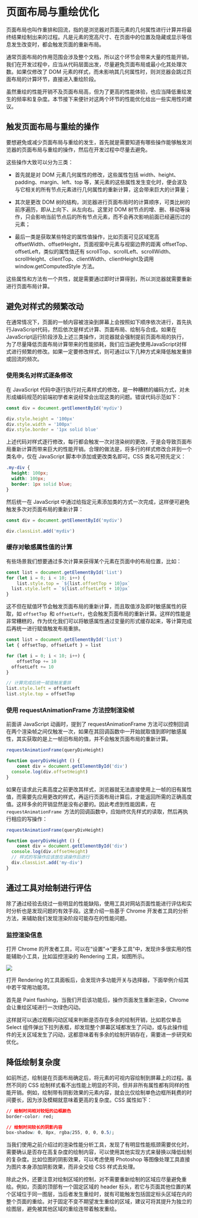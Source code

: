 # 页面布局与重绘优化

页面布局也叫作重排和回流，指的是浏览器对页面元素的几何属性进行计算并将最终结果绘制出来的过程。凡是元素的宽高尺寸、在页面中的位置及隐藏或显示等信息发生改变时，都会触发页面的重新布局。

通常页面布局的作用范围会涉及整个文档，所以这个环节会带来大量的性能开销，我们在开发过程中，应当从代码层面出发，尽量避免页面布局或最小化其处理次数。如果仅修改了 DOM 元素的样式，而未影响其几何属性时，则浏览器会跳过页面布局的计算环节，直接进入重绘阶段。

虽然重绘的性能开销不及页面布局高，但为了更高的性能体验，也应当降低重绘发生的频率和复杂度。本节接下来便针对这两个环节的性能优化给出一些实用性的建议。

## 触发页面布局与重绘的操作 

要想避免或减少页面布局与重绘的发生，首先就是需要知道有哪些操作能够触发浏览器的页面布局与重绘的操作，然后在开发过程中尽量去避免。

这些操作大致可以分为三类：

- 首先就是对 DOM 元素几何属性的修改，这些属性包括 width、height、padding、margin、left、top 等，某元素的这些属性发生变化时，便会波及与它相关的所有节点元素进行几何属性的重新计算，这会带来巨大的计算量；

- 其次是更改 DOM 树的结构，浏览器进行页面布局时的计算顺序，可类比树的前序遍历，即从上向下、从左向右。这里对 DOM 树节点的增、删、移动等操作，只会影响当前节点后的所有节点元素，而不会再次影响前面已经遍历过的元素；

- 最后一类是获取某些特定的属性值操作，比如页面可见区域宽高 offsetWidth、offsetHeight，页面视窗中元素与视窗边界的距离 offsetTop、offsetLeft，类似的属性值还有 scrollTop、scrollLeft、scrollWidth、scrollHeight、clientTop、clientWidth、clientHeight及调用 window.getComputedStyle 方法。

这些属性和方法有一个共性，就是需要通过即时计算得到，所以浏览器就需要重新进行页面布局计算。

## 避免对样式的频繁改动 

在通常情况下，页面的一帧内容被渲染到屏幕上会按照如下顺序依次进行，首先执行JavaScript代码，然后依次是样式计算、页面布局、绘制与合成。如果在JavaScript运行阶段涉及上述三类操作，浏览器就会强制提前页面布局的执行，为了尽量降低页面布局计算带来的性能损耗，我们应当避免使用JavaScript对样式进行频繁的修改。如果一定要修改样式，则可通过以下几种方式来降低触发重排或回流的频次。

### 使用类名对样式逐条修改 

在 JavaScript 代码中逐行执行对元素样式的修改，是一种糟糕的编码方式，对未形成编码规范的前端初学者来说经常会出现这类的问题。错误代码示范如下：

```js
const div = document.getElementById('mydiv')

div.style.height = '100px'
div.style.width = '100px'
div.style.border = '1px solid blue'
```

上述代码对样式逐行修改，每行都会触发一次对渲染树的更改，于是会导致页面布局重新计算而带来巨大的性能开销。合理的做法是，将多行的样式修改合并到一个类名中，仅在 JavaScript 脚本中添加或更改类名即可。CSS 类名可预先定义：

```css
.my-div {
  height: 100px;
  width: 100px;
  border: 1px solid blue;
}
```

然后统一在 JavaScript 中通过给指定元素添加类的方式一次完成，这样便可避免触发多次对页面布局的重新计算：

```js
const div = document.getElementById('mydiv')

div.classList.add('mydiv')
```

### 缓存对敏感属性值的计算

有些场景我们想要通过多次计算来获得某个元素在页面中的布局位置，比如：

```js
const list = document.getElementById('list')
for (let i = 0; i < 10; i++) {
	list.style.top = `${list.offsetTop + 10}px`
  list.style.left = `${list.offsetLeft + 10}px`
}
```

这不但在赋值环节会触发页面布局的重新计算，而且取值涉及即时敏感属性的获取，如 `offsetTop `和 `offsetLeft`，也会触发页面布局的重新计算。这样的性能是非常糟糕的，作为优化我们可以将敏感属性通过变量的形式缓存起来，等计算完成后再统一进行赋值触发布局重排。

```js
const list = document.getElementById('list')
let { offsetTop, offsetLeft } = list

for (let i = 0; i < 10; i++) {
	offsetTop += 10
  offsetLeft += 10
}

// 计算完成后统一赋值触发重排
list.style.left = offsetLeft
list.style.top = offsetTop
```

### 使用 requestAnimationFrame 方法控制渲染帧

前面讲 JavaScript 动画时，提到了 requestAnimationFrame 方法可以控制回调在两个渲染帧之间仅触发一次，如果在其回调函数中一开始就取值到即时敏感属性，其实获取的是上一帧旧布局的值，并不会触发页面布局的重新计算。

```js
requestAnimationFrame(queryDivHeight)

function queryDivHeight () {
	const div = document.getElementById('div')
  console.log(div.offsetHeight)
}
```

如果在请求此元素高度之前更改其样式，浏览器就无法直接使用上一帧的旧有属性值，而需要先应用更改的样式，再运行页面布局计算后，才能返回所需的正确高度值。这样多余的开销显然是没有必要的。因此考虑到性能因素，在 `requestAnimationFrame `方法的回调函数中，应始终优先样式的读取，然后再执行相应的写操作：

```js
requestAnimationFrame(queryDivHeight)

function queryDivHeight () {
	const div = document.getElementById('div')
  console.log(div.offsetHeight)
  // 样式的写操作应该放在读操作后进行
  div.classList.add('my-div')
}
```

## 通过工具对绘制进行评估 

除了通过经验去绕过一些明显的性能缺陷，使用工具对网站页面性能进行评估和实时分析也是发现问题的有效手段。这里介绍一些基于 Chrome 开发者工具的分析方法，来辅助我们发现渲染阶段可能存在的性能问题。

### 监控渲染信息 

打开 Chrome 的开发者工具，可以在“设置”→“更多工具”中，发现许多很实用的性能辅助小工具，比如监控渲染的 Rendering 工具，如图所示。

![](images/91.png)

打开 Rendering 的工具面板后，会发现许多功能开关与选择器，下面举例介绍其中若干常用功能项。

首先是 Paint flashing，当我们开启该功能后，操作页面发生重新渲染，Chrome 会让重绘区域进行一次绿色闪动。

这样就可以通过观察闪动区域来判断是否存在多余的绘制开销，比如若仅单击 Select 组件弹出下拉列表框，却发现整个屏幕区域都发生了闪动，或与此操作组件的无关区域发生了闪动，这都意味着有多余的绘制开销存在，需要进一步研究和优化。

## 降低绘制复杂度 

如前所述，绘制是在页面布局确定后，将元素的可视内容绘制到屏幕上的过程。虽然不同的 CSS 绘制样式看不出性能上明显的不同，但并非所有属性都有同样的性能开销。例如，绘制带有阴影效果的元素内容，就会比仅绘制单色边框所耗费的时间要长，因为涉及模糊就意味着更高的复杂度。CSS 属性如下：

```css
// 绘制时间相对较短的边框颜色
border-color: red;

// 绘制时间较长的阴影内容
box-shadow: 0, 8px, rgba(255, 0, 0, 0.5);
```

当我们使用之前介绍过的渲染性能分析工具，发现了有明显性能瓶颈需要优化时，需要确认是否存在高复杂度的绘制内容，可以使用其他实现方式来替换以降低绘制的复杂度。比如位图的阴影效果，可以考虑使用 Photoshop 等图像处理工具直接为图片本身添加阴影效果，而非全交给 CSS 样式去处理。

除此之外，还要注意对绘制区域的控制，对不需要重新绘制的区域应尽量避免重绘。例如，页面的顶部有一个固定区域的 header 标头，若它与页面其他位置的某个区域位于同一图层，当后者发生重绘时，就有可能触发包括固定标头区域在内的整个页面的重绘。对于固定不变不期望发生重绘的区域，建议可将其提升为独立的绘图层，避免被其他区域的重绘连带着触发重绘。